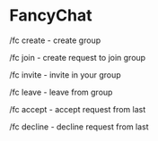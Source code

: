 # FancyChat
/fc create <name> - create group

/fc join <name> - create request to join group

/fc invite <name> - invite in your group

/fc leave - leave from group

/fc accept - accept request from last

/fc decline - decline request from last
